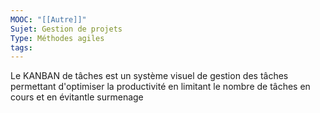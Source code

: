 ```yaml
---
MOOC: "[[Autre]]"
Sujet: Gestion de projets
Type: Méthodes agiles
tags:
---
```

Le KANBAN de tâches est un système visuel de gestion des tâches permettant d'optimiser la productivité en limitant le nombre de tâches en cours et en évitantle  surmenage